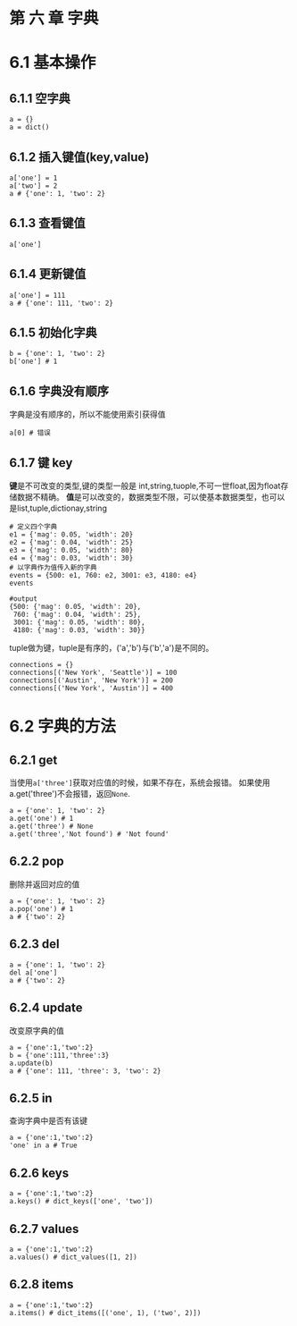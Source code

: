 # 第 六 章 字典



# 6.1 基本操作

## 6.1.1 空字典
```
a = {}
a = dict()
```
## 6.1.2 插入键值(key,value)
```
a['one'] = 1
a['two'] = 2
a # {'one': 1, 'two': 2}
```
## 6.1.3 查看键值
```
a['one']
```
## 6.1.4 更新键值
```
a['one'] = 111
a # {'one': 111, 'two': 2}
```
## 6.1.5 初始化字典
```
b = {'one': 1, 'two': 2}
b['one'] # 1
```
## 6.1.6 字典没有顺序
字典是没有顺序的，所以不能使用索引获得值
```
a[0] # 错误
```
## 6.1.7 键 key
**键**是不可改变的类型,键的类型一般是 int,string,tuople,不可一世float,因为float存储数据不精确。
**值**是可以改变的，数据类型不限，可以使基本数据类型，也可以是list,tuple,dictionay,string
```
# 定义四个字典
e1 = {'mag': 0.05, 'width': 20}
e2 = {'mag': 0.04, 'width': 25}
e3 = {'mag': 0.05, 'width': 80}
e4 = {'mag': 0.03, 'width': 30}
# 以字典作为值传入新的字典
events = {500: e1, 760: e2, 3001: e3, 4180: e4}
events

#output
{500: {'mag': 0.05, 'width': 20},
 760: {'mag': 0.04, 'width': 25},
 3001: {'mag': 0.05, 'width': 80},
 4180: {'mag': 0.03, 'width': 30}}
```
tuple做为键，tuple是有序的，('a','b')与('b','a')是不同的。
```
connections = {}
connections[('New York', 'Seattle')] = 100
connections[('Austin', 'New York')] = 200
connections[('New York', 'Austin')] = 400
```
# 6.2 字典的方法
## 6.2.1 get
当使用```a['three']```获取对应值的时候，如果不存在，系统会报错。
如果使用a.get('three')不会报错，返回```None```.
```
a = {'one': 1, 'two': 2}
a.get('one') # 1
a.get('three') # None
a.get('three','Not found') # 'Not found'
```
## 6.2.2 pop
删除并返回对应的值
```
a = {'one': 1, 'two': 2}
a.pop('one') # 1
a # {'two': 2}
```
## 6.2.3 del
```
a = {'one': 1, 'two': 2}
del a['one']
a # {'two': 2}
```
## 6.2.4 update
改变原字典的值
```
a = {'one':1,'two':2}
b = {'one':111,'three':3}
a.update(b)
a # {'one': 111, 'three': 3, 'two': 2}
```
## 6.2.5 in
查询字典中是否有该键
```
a = {'one':1,'two':2}
'one' in a # True
```
## 6.2.6 keys
```
a = {'one':1,'two':2}
a.keys() # dict_keys(['one', 'two'])
```
## 6.2.7 values
```
a = {'one':1,'two':2}
a.values() # dict_values([1, 2])
```
## 6.2.8 items
```
a = {'one':1,'two':2}
a.items() # dict_items([('one', 1), ('two', 2)])
```







